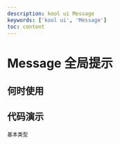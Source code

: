 ```yaml
---
description: kool ui Message
keywords: ['kool ui', 'Message']
toc: content
---
```


# Message 全局提示

## 何时使用

## 代码演示

<code src="./demo/MessageDemo.tsx">基本类型</code>
